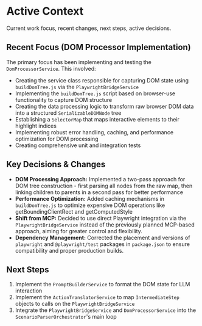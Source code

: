# Active Context

Current work focus, recent changes, next steps, active decisions.

## Recent Focus (DOM Processor Implementation)

The primary focus has been implementing and testing the `DomProcessorService`. This involved:
*   Creating the service class responsible for capturing DOM state using `buildDomTree.js` via the `PlaywrightBridgeService`
*   Implementing the `buildDomTree.js` script based on browser-use functionality to capture DOM structure
*   Creating the data processing logic to transform raw browser DOM data into a structured `SerializableDOMNode` tree
*   Establishing a `SelectorMap` that maps interactive elements to their highlight indices
*   Implementing robust error handling, caching, and performance optimization for DOM processing
*   Creating comprehensive unit and integration tests

## Key Decisions & Changes

*   **DOM Processing Approach:** Implemented a two-pass approach for DOM tree construction - first parsing all nodes from the raw map, then linking children to parents in a second pass for better performance
*   **Performance Optimization:** Added caching mechanisms in `buildDomTree.js` to optimize expensive DOM operations like getBoundingClientRect and getComputedStyle
*   **Shift from MCP:** Decided to use direct Playwright integration via the `PlaywrightBridgeService` instead of the previously planned MCP-based approach, aiming for greater control and flexibility.
*   **Dependency Management:** Corrected the placement and versions of `playwright` and `@playwright/test` packages in `package.json` to ensure compatibility and proper production builds.

## Next Steps

1.  Implement the `PromptBuilderService` to format the DOM state for LLM interaction
2.  Implement the `ActionTranslatorService` to map `IntermediateStep` objects to calls on the `PlaywrightBridgeService`
3.  Integrate the `PlaywrightBridgeService` and `DomProcessorService` into the `ScenarioParserOrchestrator`'s main loop 